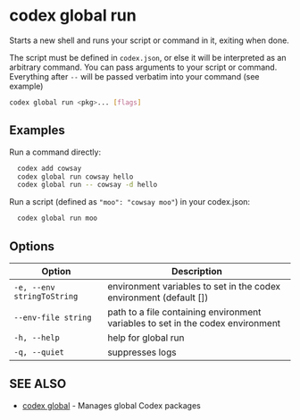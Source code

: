 # codex global run

Starts a new shell and runs your script or command in it, exiting when done.

The script must be defined in `codex.json`, or else it will be interpreted as an arbitrary command. You can pass arguments to your script or command. Everything after `--` will be passed verbatim into your command (see example)

```bash
codex global run <pkg>... [flags]
```

## Examples

Run a command directly:

```bash
  codex add cowsay
  codex global run cowsay hello
  codex global run -- cowsay -d hello
```

Run a script (defined as `"moo": "cowsay moo"`) in your codex.json:

```bash
  codex global run moo
```

## Options

<!-- Markdown Table of Options -->
| Option | Description |
| --- | --- |
|  `-e, --env stringToString` |  environment variables to set in the codex environment (default []) |
|  `--env-file string` | path to a file containing environment variables to set in the codex environment |
| `-h, --help` | help for global run |
| `-q, --quiet` | suppresses logs |

## SEE ALSO

* [codex global](codex_global.md)	 - Manages global Codex packages
